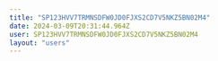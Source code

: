 ```yaml
---
title: "SP123HVV7TRMNSDFW0JD0FJXS2CD7V5NKZ5BN02M4"
date: 2024-03-09T20:31:44.964Z
user: SP123HVV7TRMNSDFW0JD0FJXS2CD7V5NKZ5BN02M4
layout: "users"
---
```

    